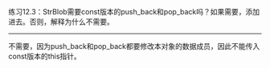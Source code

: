 练习12.3：StrBlob需要const版本的push_back和pop_back吗？如果需要，添加进去。否则，解释为什么不需要。

---

不需要，因为push_back和pop_back都要修改本对象的数据成员，因此不能传入const版本的this指针。
